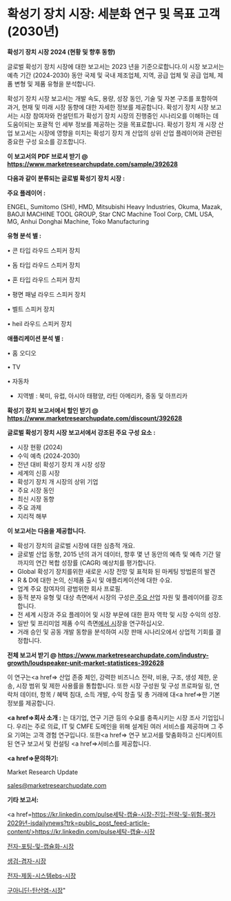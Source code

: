 # 확성기 장치 시장: 세분화 연구 및 목표 고객(2030년)

<strong>확성기 장치 시장 2024 (현황 및 향후 동향)</strong>

글로벌 확성기 장치 시장에 대한 보고서는 2023 년을 기준으로합니다.이 시장 보고서는 예측 기간 (2024-2030) 동안 국제 및 국내 제조업체, 지역, 공급 업체 및 공급 업체, 제품 변형 및 제품 유형을 분석합니다.

확성기 장치 시장 보고서는 개발 속도, 용량, 성장 동인, 기술 및 자본 구조를 포함하여 과거, 현재 및 미래 시장 동향에 대한 자세한 정보를 제공합니다. 확성기 장치 시장 보고서는 시장 참여자와 컨설턴트가 확성기 장치 시장의 진행중인 시나리오를 이해하는 데 도움이되는 포괄적 인 세부 정보를 제공하는 것을 목표로합니다. 확성기 장치 개 시장 산업 보고서는 시장에 영향을 미치는 확성기 장치 개 산업의 상위 산업 플레이어와 관련된 중요한 구성 요소를 강조합니다.



<strong>이 보고서의 PDF 브로셔 받기 @ <a href=https://www.marketresearchupdate.com/sample/392628>https://www.marketresearchupdate.com/sample/392628</a></strong>



<strong>다음과 같이 분류되는 글로벌 확성기 장치 시장 :</strong>



<strong>주요 플레이어 :</strong>

ENGEL, Sumitomo (SHI), HMD, Mitsubishi Heavy Industries, Okuma, Mazak, BAOJI MACHINE TOOL GROUP, Star CNC Machine Tool Corp, CML USA, MG, Anhui Donghai Machine, Toko Manufacturing



<strong>유형 분석 별 :</strong>

• 콘 타입 라우드 스피커 장치

• 돔 타입 라우드 스피커 장치

• 혼 타입 라우드 스피커 장치

• 평면 패널 라우드 스피커 장치

• 벨트 스피커 장치

• heil 라우드 스피커 장치



<strong>애플리케이션 분석 별 :</strong>

• 홈 오디오

• TV

• 자동차

<ul>
  <li>지역별 : 북미, 유럽, 아시아 태평양, 라틴 아메리카, 중동 및 아프리카</li>
</ul>


<strong>확성기 장치 보고서에서 할인 받기 @ <a href=https://www.marketresearchupdate.com/discount/392628>https://www.marketresearchupdate.com/discount/392628</a></strong>



<strong>글로벌 확성기 장치 시장 보고서에서 강조된 주요 구성 요소 :</strong>
<ul>
  <li>시장 현황 (2024)</li>
  <li>수익 예측 (2024-2030)</li>
  <li>전년 대비 확성기 장치 개 시장 성장</li>
  <li>세계의 신흥 시장</li>
  <li>확성기 장치 개 시장의 상위 기업</li>
  <li>주요 시장 동인</li>
  <li>최신 시장 동향</li>
  <li>주요 과제</li>
  <li>지리적 해부</li>
</ul>


<strong>이 보고서는 다음을 제공합니다.</strong>
<ul>
  <li>확성기 장치의 글로벌 시장에 대한 심층적 개요.</li>
  <li>글로벌 산업 동향, 2015 년의 과거 데이터, 향후 몇 년 동안의 예측 및 예측 기간 말까지의 연간 복합 성장률 (CAGR) 예상치를 평가합니다.</li>
  <li>Global 확성기 장치를위한 새로운 시장 전망 및 표적화 된 마케팅 방법론의 발견</li>
  <li>R &amp; D에 대한 논의, 신제품 출시 및 애플리케이션에 대한 수요.</li>
  <li>업계 주요 참여자의 광범위한 회사 프로필.</li>
  <li>동적 분자 유형 및 대상 측면에서 시장의 구성은<a href=> 주요 산</a>업 자원 및 플레이어를 강조합니다.</li>
  <li>전 세계 시장과 주요 플레이어 및 시장 부문에 대한 환자 역학 및 시장 수익의 성장.</li>
  <li>일반 및 프리미엄 제품 수익 측면<a href=>에서 시</a>장을 연구하십시오.</li>
  <li>거래 승인 및 공동 개발 동향을 분석하여 시장 판매 시나리오에서 상업적 기회를 결정합니다.</li>
</ul>



<strong>전체 보고서 받기 @ <a href=https://www.marketresearchupdate.com/industry-growth/loudspeaker-unit-market-statistices-392628>https://www.marketresearchupdate.com/industry-growth/loudspeaker-unit-market-statistices-392628</a></strong>

이 연구는<a href=> 산업 존중</a> 체인, 강력한 비즈니스 전략, 비용, 구조, 생성 제한, 운송, 시장 범위 및 제한 사용률을 통합합니다. 또한 시장 구성원 및 구성 프로파일 링, 연락처 데이터, 항목 / 혜택 침대, 소득 개발, 수익 창출 및 총 거래에 대<a href=>한 기본 </a>정보를 제공합니다.



<strong><a href=>회사 소</a>개 :</strong>
는 대기업, 연구 기관 등의 수요를 충족시키는 시장 조사 기업입니다. 우리는 주로 의료, IT 및 CMFE 도메인을 위해 설계된 여러 서비스를 제공하며 그 주요 기여는 고객 경험 연구입니다. 또한<a href=> 연구 보</a>고서를 맞춤화하고 신디케이트 된 연구 보고서 및 컨설팅 <a href=>서비스</a>를 제공합니다.



<strong><a href=>문의하기:</a></strong>

Market Research Update

sales@marketresearchupdate.com



<strong>기타 보고서:</strong>

<a href=https://kr.linkedin.com/pulse세탁-캡슐-시장-진입-전략-및-위험-평가2029년-isdailynews?trk=public_post_feed-article-content/>https://kr.linkedin.com/pulse세탁-캡슐-시장</a>

<a href=https://www.linkedin.com/pulse/전자-포팅-및-캡슐화-시장-규모-성장-2023-consumer-connection-compendium-ana/>전자-포팅-및-캡슐화-시장</a>

<a href=https://www.linkedin.com/pulse/생검-겸자-시장-규모-및-성장-2023-survey-spotlight-pro-24-analysis-rvmtf/>생검-겸자-시장</a>

<a href=https://www.linkedin.com/pulse/전자-제동-시스템ebs-시장-세분화-연구-및-목표-고객2029년-zrfff/>전자-제동-시스템ebs-시장</a>

<a href=https://www.linkedin.com/pulse/구아니딘-탄산염-시장-동향-및-성장-전망-consumer-connection-chronicles-24--iqdfc/>구아니딘-탄산염-시장</a>"
